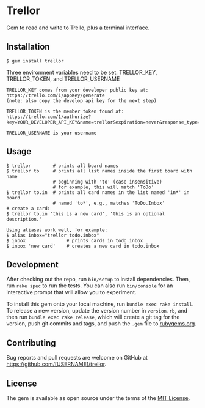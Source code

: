 # Trellor

Gem to read and write to Trello, plus a terminal interface.

## Installation

    $ gem install trellor

Three environment variables need to be set: TRELLOR_KEY, TRELLOR_TOKEN,
    and TRELLOR_USERNAME

    TRELLOR_KEY comes from your developer public key at:
    https://trello.com/1/appKey/generate
    (note: also copy the develop api key for the next step)

    TRELLOR_TOKEN is the member token found at:
    https://trello.com/1/authorize?key=YOUR_DEVELOPER_API_KEY&name=trellor&expiration=never&response_type=token&scope=read,write

    TRELLOR_USERNAME is your username

## Usage

    $ trellor        # prints all board names
    $ trellor to     # prints all list names inside the first board with name
                     # beginning with 'to' (case insensitive)
                     # for example, this will match 'ToDo'
    $ trellor to.in  # prints all card names in the list named 'in*' in board
                     # named 'to*', e.g., matches 'ToDo.Inbox'
    # create a card:
    $ trellor to.in 'this is a new card', 'this is an optional description.'

    Using aliases work well, for example:
    $ alias inbox="trellor todo.inbox"
    $ inbox               # prints cards in todo.inbox
    $ inbox 'new card'    # creates a new card in todo.inbox

## Development

After checking out the repo, run `bin/setup` to install dependencies. Then, run `rake spec` to run the tests. You can also run `bin/console` for an interactive prompt that will allow you to experiment.

To install this gem onto your local machine, run `bundle exec rake install`. To release a new version, update the version number in `version.rb`, and then run `bundle exec rake release`, which will create a git tag for the version, push git commits and tags, and push the `.gem` file to [rubygems.org](https://rubygems.org).

## Contributing

Bug reports and pull requests are welcome on GitHub at https://github.com/[USERNAME]/trellor.


## License

The gem is available as open source under the terms of the [MIT License](http://opensource.org/licenses/MIT).

